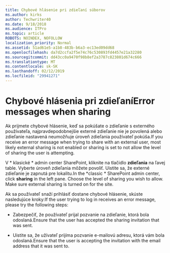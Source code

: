 ```yaml
---
title: Chybové hlásenie pri zdieľaní súborov
ms.author: kirks
author: Techwriter40
ms.date: 9/18/2018
ms.audience: ITPro
ms.topic: article
ROBOTS: NOINDEX, NOFOLLOW
localization_priority: Normal
ms.assetid: 51ad61e5-a1b8-483b-b6a3-ec13ed09dd68
ms.openlocfilehash: da7d2ccfa2f5e74c76c530893fd4457e21a32280
ms.sourcegitcommit: dd43cc0a9470f98b8ef2a3787c823801d674c666
ms.translationtype: MT
ms.contentlocale: sk-SK
ms.lasthandoff: 02/12/2019
ms.locfileid: "29941271"
---
```

# <a name="error-messages-when-sharing"></a><span data-ttu-id="ce922-102">Chybové hlásenia pri zdieľaní</span><span class="sxs-lookup"><span data-stu-id="ce922-102">Error messages when sharing</span></span>

<span data-ttu-id="ce922-103">Ak prijmete chybové hlásenie, keď sa pokúšate o zdieľanie s externého používateľa, najpravdepodobnejšie externé zdieľanie nie je povolená alebo zdieľanie nastavená neumožňuje úroveň zdieľania používateľ pokúša.</span><span class="sxs-lookup"><span data-stu-id="ce922-103">If you receive an error message when trying to share with an external user, most likely external sharing is not enabled or sharing is set to not allow the level of sharing the user is attempting.</span></span>
  
<span data-ttu-id="ce922-p101">V \* klasické \* admin center SharePoint, kliknite na tlačidlo **zdieľania** na ľavej table. Vyberte úroveň zdieľania môžete povoliť. Uistite sa, že externé zdieľanie je zapnutá pre lokalitu.</span><span class="sxs-lookup"><span data-stu-id="ce922-p101">In the  \*classic \* SharePoint admin center, click **sharing** in the left pane. Choose the level of sharing you wish to allow. Make sure external sharing is turned on for the site.</span></span> 
  
<span data-ttu-id="ce922-107">Ak sa používateľ snaží prihlásiť dostane chybové hlásenie, skúste nasledujúce kroky:</span><span class="sxs-lookup"><span data-stu-id="ce922-107">If the user trying to log in receives an error message, please try the following steps:</span></span>
  
- <span data-ttu-id="ce922-108">Zabezpečiť, že používateľ prijal pozvanie na zdieľanie, ktorá bola odoslaná.</span><span class="sxs-lookup"><span data-stu-id="ce922-108">Ensure that the user has accepted the sharing invitation that was sent.</span></span>
    
- <span data-ttu-id="ce922-109">Uistite sa, že užívateľ prijíma pozvanie e-mailovú adresu, ktorá vám bola odoslaná.</span><span class="sxs-lookup"><span data-stu-id="ce922-109">Ensure that the user is accepting the invitation with the email address that it was sent to.</span></span>
    

